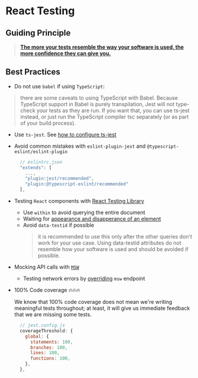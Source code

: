 # React Testing

## Guiding Principle

> **[The more your tests resemble the way your software is used, the more confidence they can give you.](https://testing-library.com/docs/)**

## Best Practices

- Do not use `babel` if using `TypeScript`:

> there are some caveats to using TypeScript with Babel. Because TypeScript support in Babel is purely transpilation, Jest will not type-check your tests as they are run. If you want that, you can use ts-jest instead, or just run the TypeScript compiler tsc separately (or as part of your build process).

- Use `ts-jest`. See [how to configure ts-jest](https://jestjs.io/docs/getting-started#via-ts-jest)

- Avoid common mistakes with `eslint-plugin-jest` and `@typescript-eslint/eslint-plugin`

  ```js
    // eslintrc.json
    "extends": [
      ...,
      "plugin:jest/recommended",
      "plugin:@typescript-eslint/recommended"
    ],

  ```

- Testing `React` components with [React Testing Library](https://github.com/testing-library/react-testing-library)

  - Use `within` to avoid querying the entire document
  - Waiting for [appearance and disapperance of an element](https://testing-library.com/docs/guide-disappearance)
  - Avoid `data-testid` if possible
    > it is recommended to use this only after the other queries don't work for your use case. Using data-testid attributes do not resemble how your software is used and should be avoided if possible.

- Mocking API calls with [`MSW`](https://mswjs.io/)

  - Testing network errors by [overriding](https://mswjs.io/docs/api/setup-server/use#one-time-override) `msw` endpoint

- 100% Code coverage 🔥🔥🔥

  We know that 100% code coverage does not mean we're writing meaningful tests throughout; at least, it will give us immediate feedback that we are missing some tests.

  ```js
    // jest.config.js
    coverageThreshold: {
      global: {
        statements: 100,
        branches: 100,
        lines: 100,
        functions: 100,
      },
    },
  ```

